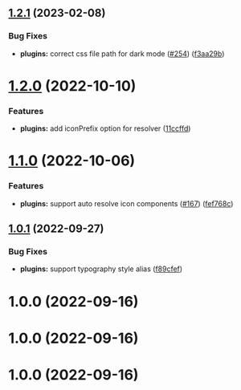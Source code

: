 ## [1.2.1](https://github.com/vexip-ui/vexip-ui/compare/plugins@1.2.0...plugins@1.2.1) (2023-02-08)

### Bug Fixes

- **plugins:** correct css file path for dark mode ([#254](https://github.com/vexip-ui/vexip-ui/issues/254)) ([f3aa29b](https://github.com/vexip-ui/vexip-ui/commit/f3aa29b6467fd846c017850e81f588928ac8de8e))

# [1.2.0](https://github.com/vexip-ui/vexip-ui/compare/plugins@1.1.0...plugins@1.2.0) (2022-10-10)

### Features

- **plugins:** add iconPrefix option for resolver ([11ccffd](https://github.com/vexip-ui/vexip-ui/commit/11ccffd91bee0f4491990045b94855bd76db375b))

# [1.1.0](https://github.com/vexip-ui/vexip-ui/compare/plugins@1.0.1...plugins@1.1.0) (2022-10-06)

### Features

- **plugins:** support auto resolve icon components ([#167](https://github.com/vexip-ui/vexip-ui/issues/167)) ([fef768c](https://github.com/vexip-ui/vexip-ui/commit/fef768cd14ccf1245ec3db9e45c3651bc8ca1ca6))

## [1.0.1](https://github.com/vexip-ui/vexip-ui/compare/plugins@1.0.0...plugins@1.0.1) (2022-09-27)

### Bug Fixes

- **plugins:** support typography style alias ([f89cfef](https://github.com/vexip-ui/vexip-ui/commit/f89cfefbe43da61c4fce258e5d55166f89b9b152))

# 1.0.0 (2022-09-16)

# 1.0.0 (2022-09-16)

# 1.0.0 (2022-09-16)
